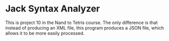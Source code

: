 # Jack Syntax Analyzer

This is project 10 in the Nand to Tetris course. The only difference is that instead of producing an XML file, this program produces a JSON file, which allows it to be more easily processed.
